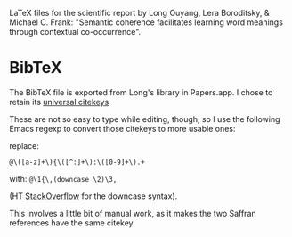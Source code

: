 LaTeX files for the scientific report by Long Ouyang, Lera Boroditsky, & Michael C. Frank: "Semantic coherence facilitates learning word meanings through contextual co-occurrence".

# BibTeX

The BibTeX file is exported from Long's library in Papers.app. I chose to retain its [universal citekeys](http://web.archive.org/web/20121023113351/http://support.mekentosj.com/kb/read-write-cite/universal-citekey)

These are not so easy to type while editing, though, so I use the following Emacs regexp to convert those citekeys to more usable ones:

replace:

`@\([a-z]+\){\([^:]+\):\([0-9]+\).+`

with:
`@\1{\,(downcase \2)\3,`

(HT [StackOverflow](http://stackoverflow.com/a/677033/351392) for the downcase syntax).

This involves a little bit of manual work, as it makes the two Saffran references have the same citekey.
